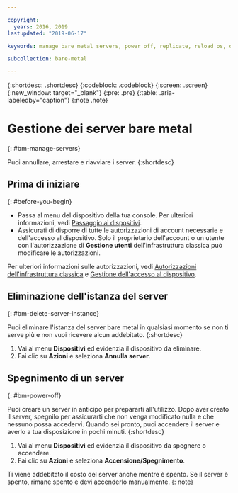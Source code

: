 ```yaml
---

copyright:
  years: 2016, 2019
lastupdated: "2019-06-17"

keywords: manage bare metal servers, power off, replicate, reload os, delete server, manage server

subcollection: bare-metal

---
```


{:shortdesc: .shortdesc}
{:codeblock: .codeblock}
{:screen: .screen}
{:new_window: target="_blank"}
{:pre: .pre}
{:table: .aria-labeledby="caption"}
{:note .note}

# Gestione dei server bare metal
{: #bm-manage-servers}

Puoi annullare, arrestare e riavviare i server.
{:shortdesc}

## Prima di iniziare
{: #before-you-begin}

* Passa al menu del dispositivo della tua console. Per ulteriori informazioni, vedi [Passaggio ai dispositivi](/docs/bare-metal?topic=virtual-servers-navigating-devices).
* Assicurati di disporre di tutte le autorizzazioni di account necessarie e dell'accesso al dispositivo. Solo il proprietario dell'account o un utente con l'autorizzazione di **Gestione utenti** dell'infrastruttura classica può modificare le autorizzazioni.

Per ulteriori informazioni sulle autorizzazioni, vedi [Autorizzazioni dell'infrastruttura classica](/docs/iam?topic=iam-infrapermission#infrapermission) e [Gestione dell'accesso al dispositivo](/docs/bare-metal?topic=virtual-servers-managing-device-access).


<!-- ## Replicating a server instance
{: #bm-replicate-server-instance}

You can copy or clone a bare metal server instance to replicate the server configuration and quickly get a new server up and running.
{:shortdesc}

To clone the instance:
 1. Go to the **Device** menu and highlight the device to be copied.
 2. Click **Actions** and select **Configure Replica**. All configurations are copied. No data or content is not copied.
 3. Enter a unique server name.
 4. Specify the domain name. -->

<!-- ## Reloading the operating system
{: #bm-reload-os}

Occasionally, you might want to reload the operating system on your server.
{:shortdesc}

To reload the operating system, follow these steps.
 1. Back up all data before you start. If you don't back up your data, all data that is on the primary disk is lost. But, secondary disk data stays intact.
 2. Go to the **Devices** menu and highlight the device to be reloaded.
 3. Click **Actions** and select **OS Reload**. You can select one of these options:
  * Change the operating system to a different one and start over with new configurations.
  * Keep the existing operating system with the current configurations, but wipe out the server to start over.

During the OS reload, the server is offline and unavailable for use. Reload time varies based on server capacity and operating system. If you defined a provision script, all configurations are restored after the reload completes. Data was backed up before the OS reload can be uploaded the server when the server is available. -->

## Eliminazione dell'istanza del server
{: #bm-delete-server-instance}

Puoi eliminare l'istanza del server bare metal in qualsiasi momento se non ti serve più e non vuoi ricevere alcun addebitato.
{:shortdesc}

1. Vai al menu **Dispositivi** ed evidenzia il dispositivo da eliminare.
2. Fai clic su **Azioni** e seleziona **Annulla server**.

## Spegnimento di un server
{: #bm-power-off}

Puoi creare un server in anticipo per prepararti all'utilizzo. Dopo aver creato il server, spegnilo per assicurarti che non venga modificato nulla e che nessuno possa accedervi. Quando sei pronto, puoi accendere il server e averlo a tua disposizione in pochi minuti.
{:shortdesc}

1. Vai al menu **Dispositivi** ed evidenzia il dispositivo da spegnere o accendere.
2. Fai clic su **Azioni** e seleziona **Accensione/Spegnimento**.

Ti viene addebitato il costo del server anche mentre è spento. Se il server è spento, rimane spento e devi accenderlo manualmente.
{: note}

